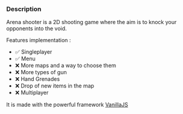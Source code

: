 ### Description

Arena shooter is a 2D shooting game where the aim is to knock your opponents into the void.

Features implementation :
- ✅ Singleplayer
- ✅ Menu
- ❌ More maps and a way to choose them
- ❌ More types of gun
- ❌ Hand Grenades
- ❌ Drop of new items in the map
- ❌ Multiplayer

It is made with the powerful framework [VanillaJS](http://vanilla-js.com/)
